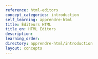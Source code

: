 ```yaml
---
reference: html-editors
concept_categories: introduction
self_learning: apprendre-html
title: Éditeurs HTML
title_en: HTML Editors
description:
learning_order:
directory: apprendre-html/introduction
layout: concepts
---
```

